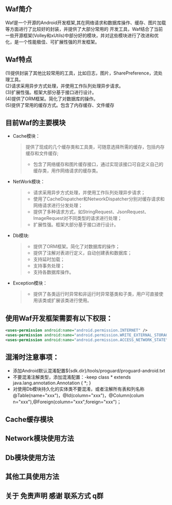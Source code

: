 ## Waf简介
  Waf是一个开源的Android开发框架,其在网络请求和数据库操作、缓存、图片加载等方面进行了比较好的封装，并提供了大部分常用的 开发工具，Waf结合了当前一些开源框架(Volley和xUtils)中部分好的模块，并对这些模块进行了改进和优化，是一个性能极佳、可扩展性强的开发框架。
  
## Waf特点
  (1)提供封装了其他比较常用的工具，比如日志，图片，SharePreference，流处理工具。    
  (2)请求采用异步方式处理，并使用工作队列处理异步请求。   
  (3)扩展性强。框架大部分基于接口进行设计。   
  (4)提供了ORM框架。简化了对数据库的操作。<br/>
  (5)提供了常用的缓存方式。包含了内存缓存、文件缓存<br/>
## 目前Waf的主要模块
  * Cache模块：  
    > 提供了现成的几个缓存类和工具类，可随意选择所需的缓存，包括内存缓存和文件缓存;  
    > * 包含了网络缓存和图片缓存接口，通过实现该接口可自定义自己的缓存类，用作网络请求的缓存类。     
  * NetWork模块：   
    > * 请求采用异步方式处理，并使用工作队列处理异步请求；   
    > * 使用了CacheDispatcher和NetworkDispatcher分别对缓存请求和网络请求进行分发处理；   
    > * 提供了多种请求方式，如StringRequest、JsonRequest、ImageRequest对不同类型的请求进行处理；   
    > * 扩展性强。框架大部分基于接口进行设计。   
  * Db模块:   
    > * 提供了ORM框架。简化了对数据库的操作；  
    > * 提供了注解对表进行定义，自动创建表和数据库；      
    > * 支持延时加载；      
    > * 支持事务处理；     
    > * 支持各数据库操作。        
  * Exception模块：     
    > * 提供了各类运行时异常和非运行时异常基类和子类，用户可直接使用该类或扩展该类进行使用。<br/>  

## 使用Waf开发框架需要有以下权限：
  ```xml
  <uses-permission android:name="android.permission.INTERNET" />
  <uses-permission android:name="android.permission.WRITE_EXTERNAL_STORAGE" />
  <uses-permission android:name="android.permission.ACCESS_NETWORK_STATE"/>
  ```
## 混淆时注意事项：
 * 添加Android默认混淆配置${sdk.dir}/tools/proguard/proguard-android.txt
 * 不要混淆注解类型，添加混淆配置：-keep class * extends java.lang.annotation.Annotation { *; }
 * 对使用Db模块持久化的实体类不要混淆，或者注解所有表和列名称@Table(name="xxx")，@Id(column="xxx")，@Column(colum       n="xxx"),@Foreign(column="xxx",foreign="xxx")；  
 

## Cache缓存模块

## Network模块使用方法
## Db模块使用方法
## 其他工具使用方法
## 关于 免责声明 感谢 联系方式 q群 

